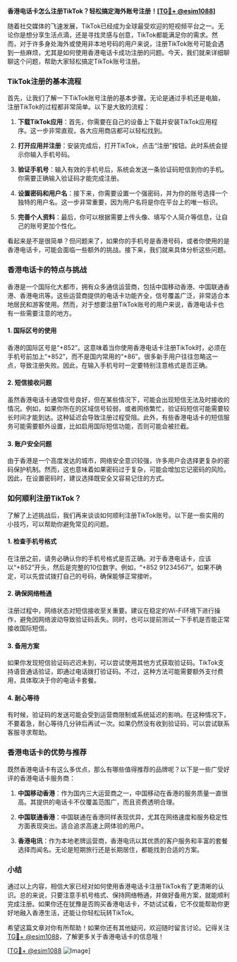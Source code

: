 **香港电话卡怎么注册TikTok？轻松搞定海外账号注册！[[TG💪+ @esim1088](https://t.me/s/esim1088)]**

随着社交媒体的飞速发展，TikTok已经成为全球最受欢迎的短视频平台之一。无论你是想分享生活点滴，还是寻找灵感与创意，TikTok都能满足你的需求。然而，对于许多身处海外或使用非本地号码的用户来说，注册TikTok账号可能会遇到一些麻烦，尤其是如何使用香港电话卡成功注册的问题。今天，我们就来详细聊聊这个问题，帮助大家轻松搞定TikTok账号注册。

### TikTok注册的基本流程

首先，让我们了解一下TikTok账号注册的基本步骤。无论是通过手机还是电脑，注册TikTok的过程都非常简单。以下是大致的流程：

1. **下载TikTok应用**：首先，你需要在自己的设备上下载并安装TikTok应用程序。这一步非常直观，各大应用商店都可以轻松找到。
   
2. **打开应用并注册**：安装完成后，打开TikTok，点击“注册”按钮。此时系统会提示你输入手机号码。

3. **验证手机号**：输入有效的手机号后，系统会发送一条验证码短信到你的手机。你需要正确输入验证码才能完成注册。

4. **设置密码和用户名**：接下来，你需要设置一个强密码，并为你的账号选择一个独特的用户名。这一步非常重要，因为用户名将是你在平台上的唯一标识。

5. **完善个人资料**：最后，你可以根据需要上传头像、填写个人简介等信息，让自己的账号更加个性化。

看起来是不是很简单？但问题来了，如果你的手机号是香港号码，或者你使用的是香港电话卡，可能会面临一些额外的挑战。接下来，我们就来具体分析这些问题。

### 香港电话卡的特点与挑战

香港是一个国际化大都市，拥有众多通信运营商，包括中国移动香港、中国联通香港、香港电讯等。这些运营商提供的电话卡功能齐全，信号覆盖广泛，非常适合本地居民和游客使用。然而，对于想要注册TikTok账号的用户来说，香港电话卡也有一些需要注意的地方。

#### 1. **国际区号的使用**
香港的国际区号是“+852”。这意味着当你使用香港电话卡注册TikTok时，必须在手机号前加上“+852”，而不是国内常用的“+86”。很多新手用户往往忽略这一点，导致注册失败。因此，在输入手机号时一定要特别注意格式是否正确。

#### 2. **短信接收问题**
虽然香港电话卡通常信号良好，但在某些情况下，可能会出现短信无法及时接收的情况。例如，如果你所在的区域信号较弱，或者网络繁忙，验证码短信可能需要较长时间才能到达。这种延迟会导致注册过程受阻。此外，有些香港电话卡的短信服务可能需要额外设置，比如启用国际短信功能，否则可能会被拦截。

#### 3. **账户安全问题**
由于香港是一个高度发达的城市，网络安全意识较强，许多用户会选择更复杂的密码保护机制。然而，这也意味着如果密码过于复杂，可能会增加忘记密码的风险。因此，在设置密码时，建议选择既安全又容易记住的方式。

### 如何顺利注册TikTok？

了解了上述挑战后，我们再来谈谈如何顺利注册TikTok账号。以下是一些实用的小技巧，可以帮助你避免常见的问题。

#### 1. **检查手机号格式**
在注册之前，请务必确认你的手机号格式是否正确。对于香港电话卡，应该以“+852”开头，然后是完整的10位数字。例如，“+852 91234567”。如果不确定，可以先尝试拨打自己的号码，确保能够正常接听。

#### 2. **确保网络畅通**
注册过程中，网络状态对短信接收至关重要。建议在稳定的Wi-Fi环境下进行操作，避免因网络波动导致验证码丢失。同时，也可以提前测试一下手机是否能正常接收国际短信。

#### 3. **备用方案**
如果你发现短信验证码迟迟未到，可以尝试使用其他方式获取验证码。TikTok支持语音通话验证，即通过电话拨打验证码。不过，这种方法可能需要额外支付费用，具体取决于你的电话卡套餐。

#### 4. **耐心等待**
有时候，验证码的发送可能会受到运营商限制或系统延迟的影响。在这种情况下，不要着急，耐心等待几分钟后再试一次。如果仍然没有收到验证码，可以尝试联系客服寻求帮助。

### 香港电话卡的优势与推荐

既然香港电话卡有这么多优点，那么有哪些值得推荐的品牌呢？以下是一些广受好评的香港电话卡服务商：

1. **中国移动香港**：作为国内三大运营商之一，中国移动在香港的服务质量一直很高。其提供的电话卡不仅覆盖范围广，而且资费透明合理。

2. **中国联通香港**：中国联通在香港同样表现优异，尤其在网络速度和服务稳定性方面表现突出。适合追求高速上网体验的用户。

3. **香港电讯**：作为本地老牌运营商，香港电讯以其优质的客户服务和丰富的套餐选择而闻名。无论是短期旅行还是长期居住，都能找到合适的方案。

### 小结

通过以上内容，相信大家已经对如何使用香港电话卡注册TikTok有了更清晰的认识。总的来说，只要注意手机号格式、保持网络畅通，并做好备用方案，就能顺利完成注册。如果你还在犹豫是否购买香港电话卡，不妨试试看，它不仅能帮助你更好地融入香港生活，还能让你轻松玩转TikTok。

希望这篇文章对你有所帮助！如果你还有其他疑问，欢迎随时留言讨论。记得关注[TG💪+ @esim1088](https://t.me/s/esim1088)，了解更多关于香港电话卡的信息哦！

[[TG💪+ @esim1088](https://t.me/s/esim1088) ![Image](https://i.postimg.cc/4NQfJmqS/Snipaste-2025-05-13-00-14-12.png)]